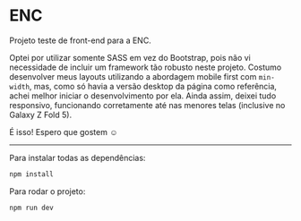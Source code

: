 # ENC

Projeto teste de front-end para a ENC.

Optei por utilizar somente SASS em vez do Bootstrap, pois não vi necessidade de incluir um framework tão robusto neste projeto. Costumo desenvolver meus layouts utilizando a abordagem mobile first com `min-width`, mas, como só havia a versão desktop da página como referência, achei melhor iniciar o desenvolvimento por ela. Ainda assim, deixei tudo responsivo, funcionando corretamente até nas menores telas (inclusive no Galaxy Z Fold 5).

É isso! Espero que gostem ☺️

---

Para instalar todas as dependências:
```sh
npm install
```

Para rodar o projeto:
```sh
npm run dev
```
